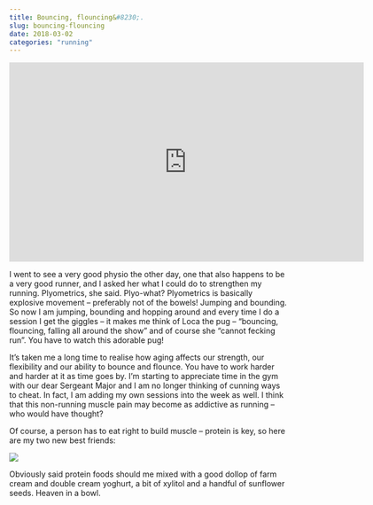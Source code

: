 ```yaml
---
title: Bouncing, flouncing&#8230;.
slug: bouncing-flouncing
date: 2018-03-02
categories: "running"
---
```


<div class="video-embed">
<iframe class="youtube-player" type="text/html" width="640" height="360" src="https://www.youtube.com/embed/x2RJN9a_jdM?version=3&amp;rel=1&amp;fs=1&amp;autohide=2&amp;showsearch=0&amp;showinfo=1&amp;iv_load_policy=1&amp;wmode=transparent" allowfullscreen="true" style="border:0;"></iframe>
</div>

<p>I went to see a very good physio the other day, one that also happens to be a very good runner, and I asked her what I could do to strengthen my running. Plyometrics, she said. Plyo-what? Plyometrics is basically explosive movement – preferably not of the bowels! Jumping and bounding. So now I am jumping, bounding and hopping around and every time I do a session I get the giggles – it makes me think of Loca the pug – “bouncing, flouncing, falling all around the show” and of course she “cannot fecking run”. You have to watch this adorable pug!</p>
<p>It’s taken me a long time to realise how aging affects our strength, our flexibility and our ability to bounce and flounce. You have to work harder and harder at it as time goes by. I’m starting to appreciate time in the gym with our dear Sergeant Major and I am no longer thinking of cunning ways to cheat. In fact, I am adding my own sessions into the week as well. I think that this non-running muscle pain may become as addictive as running – who would have thought?</p>
<p>Of course, a person has to eat right to build muscle – protein is key, so here are my two new best friends:</p>
<p><img src="https://res.cloudinary.com/dy6grlu8z/image/upload/v1558841602/t3aeyprjwfy6ecs1lgkj.jpg"/></p>
<p>Obviously said protein foods should me mixed with a good dollop of farm cream and double cream yoghurt, a bit of xylitol and a handful of sunflower seeds. Heaven in a bowl.</p>
<p> </p>
<p> </p>
